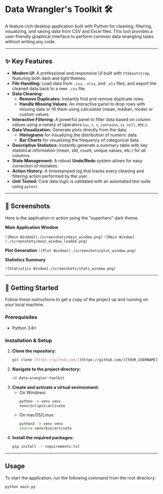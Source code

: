 # Data Wrangler's Toolkit 🛠️

A feature-rich desktop application built with Python for cleaning, filtering, visualizing, and saving data from CSV and Excel files. This tool provides a user-friendly graphical interface to perform common data wrangling tasks without writing any code.

---

## ✨ Key Features

* **Modern UI:** A professional and responsive UI built with `ttkbootstrap`, featuring both dark and light themes.
* **File Handling:** Load data from `.csv`, `.xlsx`, and `.xls` files, and export the cleaned data back to a new `.csv` file.
* **Data Cleaning:**
    * **Remove Duplicates:** Instantly find and remove duplicate rows.
    * **Handle Missing Values:** An interactive panel to drop rows with missing data or fill them using calculated (mean, median, mode) or custom values.
* **Interactive Filtering:** A powerful panel to filter data based on column values using a variety of operators (`==`, `>`, `<`, `contains`, `is null`, etc.).
* **Data Visualization:** Generate plots directly from the data.
    * **Histograms** for visualizing the distribution of numeric data.
    * **Bar Charts** for visualizing the frequency of categorical data.
* **Descriptive Statistics:** Instantly generate a summary table with key statistical information (mean, std, count, unique values, etc.) for all columns.
* **State Management:** A robust **Undo/Redo** system allows for easy correction of mistakes.
* **Action History:** A timestamped log that tracks every cleaning and filtering action performed by the user.
* **Unit Tested:** Core data logic is validated with an automated test suite using `pytest`.

---

## 📸 Screenshots

Here is the application in action using the "superhero" dark theme.

**Main Application Window**

`![Main Window](./screenshots/main_window.png)`
`![Main Window](./screenshots/main_window_loaded.png)`

**Plot Generation**
`![Plot Window](./screenshots/plot_window.png)`

**Statistics Summary**

`![Statistics Window]./screenshots/stats_window.png)`

---

## 🚀 Getting Started

Follow these instructions to get a copy of the project up and running on your local machine.

### Prerequisites

* Python 3.8+

### Installation & Setup

1.  **Clone the repository:**
    ```bash
    git clone [https://github.com/](https://github.com/)[YOUR_USERNAME]/data-wrangler-toolkit.git
    ```
2.  **Navigate to the project directory:**
    ```bash
    cd data-wrangler-toolkit
    ```
3.  **Create and activate a virtual environment:**
    * On Windows:
        ```bash
        python -m venv venv
        venv\Scripts\activate
        ```
    * On macOS/Linux:
        ```bash
        python3 -m venv venv
        source venv/bin/activate
        ```
4.  **Install the required packages:**
    ```bash
    pip install -r requirements.txt
    ```

---

## Usage

To start the application, run the following command from the root directory:
```bash
python main.py